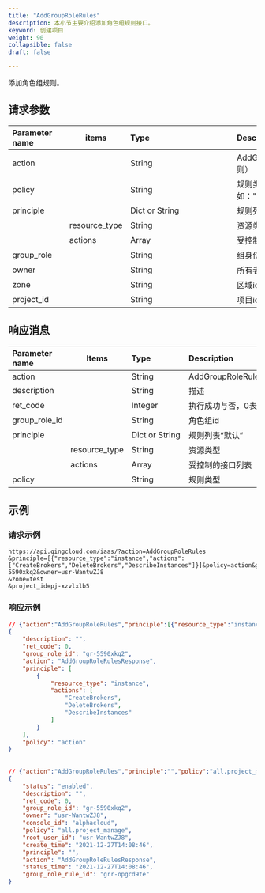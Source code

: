 ```yaml
---
title: "AddGroupRoleRules"
description: 本小节主要介绍添加角色组规则接口。 
keyword: 创建项目
weight: 90
collapsible: false
draft: false

---
```


添加角色组规则。

## 请求参数

| <span style="display:inline-block;width:100px">Parameter name</span> | items         | <span style="display:inline-block;width:200">Type</span> | <span style="display:inline-block;width:280px">Description</span> | <span style="display:inline-block;width:100px">Required</span> |
| :----------------------------------------------------------- | ------------- | :------------------------------------------------------- | :----------------------------------------------------------- | :----------------------------------------------------------- |
| action                                                       |               | String                                                   | AddGroupRoleRules（添加角色组规则）                          | true                                                         |
| policy                                                       |               | String                                                   | 规则类型 “action” 或预设 如："all.project_manage"            | true                                                         |
| principle                                                    |               | Dict or String                                           | 规则列表 默认 ""                                             | true                                                         |
|                                                              | resource_type | String                                                   | 资源类型                                                     | false                                                        |
|                                                              | actions       | Array                                                    | 受控制的接口列表                                             | false                                                        |
| group_role                                                   |               | String                                                   | 组身份id                                                     | true                                                         |
| owner                                                        |               | String                                                   | 所有者id                                                     | false                                                        |
| zone                                                         |               | String                                                   | 区域id                                                       | false                                                        |
| project_id                                                   |               | String                                                   | 项目id                                                       | true                                                         |

## 响应消息

| <span style="display:inline-block;width:100px">Parameter name</span> | Items         | <span style="display:inline-block;width:100px">Type</span> | <span style="display:inline-block;width:380px">Description</span> |
| :----------------------------------------------------------- | ------------- | :--------------------------------------------------------- | :----------------------------------------------------------- |
| action                                                       |               | String                                                     | AddGroupRoleRulesResponse                                    |
| description                                                  |               | String                                                     | 描述                                                         |
| ret_code                                                     |               | Integer                                                    | 执行成功与否，0表示成功，其他值则为错误代码                  |
| group_role_id                                                |               | String                                                     | 角色组id                                                     |
| principle                                                    |               | Dict or String                                             | 规则列表“默认”                                               |
|                                                              | resource_type | String                                                     | 资源类型                                                     |
|                                                              | actions       | Array                                                      | 受控制的接口列表                                             |
| policy                                                       |               | String                                                     | 规则类型                                                     |

## 示例 

### 请求示例

```url
https://api.qingcloud.com/iaas/?action=AddGroupRoleRules
&principle=[{"resource_type":"instance","actions":["CreateBrokers","DeleteBrokers","DescribeInstances"]}]&policy=action&group_role=gr-5590xkq2&owner=usr-WantwZJ8
&zone=test
&project_id=pj-xzvlxlb5
```

### 响应示例

```json
// {"action":"AddGroupRoleRules","principle":[{"resource_type":"instance","actions":["CreateBrokers","DeleteBrokers","DescribeInstances"]}],"policy":"action","group_role":"gr-5590xkq2","owner":"usr-WantwZJ8","zone":"test","project_id":"pj-xzvlxlb5"}
{
    "description": "",
    "ret_code": 0,
    "group_role_id": "gr-5590xkq2",
    "action": "AddGroupRoleRulesResponse",
    "principle": [
        {
            "resource_type": "instance",
            "actions": [
                "CreateBrokers",
                "DeleteBrokers",
                "DescribeInstances"
            ]
        }
    ],
    "policy": "action"
}
 
 
// {"action":"AddGroupRoleRules","principle":"","policy":"all.project_manage","group_role":"gr-5590xkq2","owner":"usr-WantwZJ8","zone":"test","project_id":"pj-xzvlxlb5"}
{
    "status": "enabled",
    "description": "",
    "ret_code": 0,
    "group_role_id": "gr-5590xkq2",
    "owner": "usr-WantwZJ8",
    "console_id": "alphacloud",
    "policy": "all.project_manage",
    "root_user_id": "usr-WantwZJ8",
    "create_time": "2021-12-27T14:08:46",
    "principle": "",
    "action": "AddGroupRoleRulesResponse",
    "status_time": "2021-12-27T14:08:46",
    "group_role_rule_id": "grr-opgcd9te"
}
```